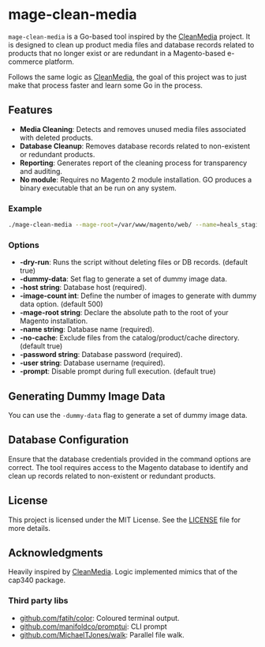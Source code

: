 # mage-clean-media

`mage-clean-media` is a Go-based tool inspired by the [CleanMedia](https://github.com/cap340/CleanMedia) project. It is designed to clean up product media files and database records related to products that no longer exist or are redundant in a Magento-based e-commerce platform.

Follows the same logic as [CleanMedia](https://github.com/cap340/CleanMedia), the goal of this project was to just make that process faster and learn some Go in the process.

## Features

- **Media Cleaning**: Detects and removes unused media files associated with deleted products.
- **Database Cleanup**: Removes database records related to non-existent or redundant products.
- **Reporting**: Generates report of the cleaning process for transparency and auditing.
- **No module**: Requires no Magento 2 module installation. GO produces a binary executable that an be run on any system.

### Example

```bash
./mage-clean-media --mage-root=/var/www/magento/web/ --name=heals_staging --password=root --user=root --host=127.0.0.1:40000 --dry-run
```

### Options

- **-dry-run**: Runs the script without deleting files or DB records. (default true)
- **-dummy-data**: Set flag to generate a set of dummy image data.
- **-host string**: Database host (required).
- **-image-count int**: Define the number of images to generate with dummy data option. (default 500)
- **-mage-root string**: Declare the absolute path to the root of your Magento installation.
- **-name string**: Database name (required).
- **-no-cache**: Exclude files from the catalog/product/cache directory. (default true)
- **-password string**: Database password (required).
- **-user string**: Database username (required).
- **-prompt**: Disable prompt during full execution. (default true)

## Generating Dummy Image Data

You can use the `-dummy-data` flag to generate a set of dummy image data.

## Database Configuration

Ensure that the database credentials provided in the command options are correct. The tool requires access to the Magento database to identify and clean up records related to non-existent or redundant products.

## License

This project is licensed under the MIT License. See the [LICENSE](LICENSE) file for more details.

## Acknowledgments

Heavily inspired by [CleanMedia](https://github.com/cap340/CleanMedia). Logic implemented mimics that of the cap340 package.

### Third party libs

- [github.com/fatih/color](https://github.com/fatih/color): Coloured terminal output.
- [github.com/manifoldco/promptui](https://github.com/manifoldco/promptui): CLI prompt
- [github.com/MichaelTJones/walk](https://github.com/MichaelTJones/walk): Parallel file walk.